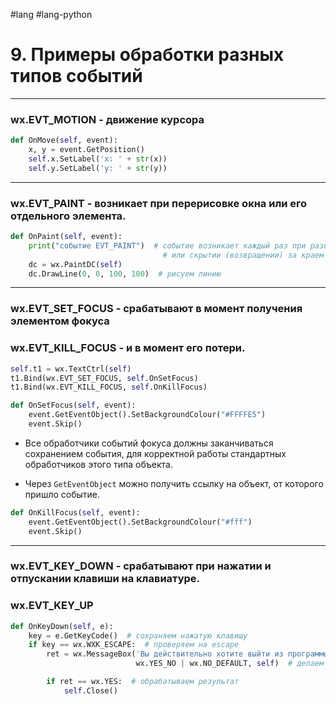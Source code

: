 #lang #lang-python 

# 9. Примеры обработки разных типов событий

---

### wx.EVT_MOTION - движение курсора

```python
def OnMove(self, event):
    x, y = event.GetPosition()
    self.x.SetLabel('x: ' + str(x))
    self.y.SetLabel('y: ' + str(y))
```

---

### wx.EVT_PAINT - возникает при перерисовке окна или его отдельного элемента.

```python
def OnPaint(self, event):
    print("событие EVT_PAINT")  # событие возникает каждый раз при разворачивании окна
                                  # или скрытии (возвращении) за краем рабочего стола
    dc = wx.PaintDC(self)
    dc.DrawLine(0, 0, 100, 100)  # рисуем линию
```

---

### wx.EVT_SET_FOCUS - срабатывают в момент получения элементом фокуса
### wx.EVT_KILL_FOCUS - и в момент его потери.

```python
self.t1 = wx.TextCtrl(self)
t1.Bind(wx.EVT_SET_FOCUS, self.OnSetFocus)
t1.Bind(wx.EVT_KILL_FOCUS, self.OnKillFocus)

def OnSetFocus(self, event):
    event.GetEventObject().SetBackgroundColour("#FFFFE5")
    event.Skip()
```

- Все обработчики событий фокуса должны заканчиваться сохранением события, для корректной работы стандартных обработчиков этого типа объекта.

- Через `GetEventObject` можно получить ссылку на объект, от которого пришло событие.

```python
def OnKillFocus(self, event):
    event.GetEventObject().SetBackgroundColour("#fff")
    event.Skip()
```

---

### wx.EVT_KEY_DOWN - срабатывают при нажатии и отпускании клавиши на клавиатуре.
### wx.EVT_KEY_UP

```python
def OnKeyDown(self, e):
    key = e.GetKeyCode()  # сохраняем нажатую клавишу
    if key == wx.WXK_ESCAPE:  # проверяем на escape
        ret = wx.MessageBox('Вы действительно хотите выйти из программы?', 'Вопрос', 
                            wx.YES_NO | wx.NO_DEFAULT, self)  # делаем запрос через окно сообщения

        if ret == wx.YES:  # обрабатываем результат
            self.Close()
```
